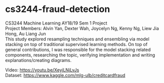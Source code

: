 # cs3244-fraud-detection
CS3244 Machine Learning AY18/19 Sem 1 Project  
Project Members: Alvin Yan, Dexter Wah, Joycelyn Ng, Kenny Ng, Liew Jia Hong, Au Liang Jun  
This study explored resampling techniques and ensembling via model stacking on top of traditional supervised learning methods. On top of general contributions, I was responsible for the model stacking related components, researching the topic, verifying implementation and writing explanations/creating diagrams.
  
Video: https://youtu.be/XeyjLNjLvJs  
Dataset: https://www.kaggle.com/mlg-ulb/creditcardfraud
